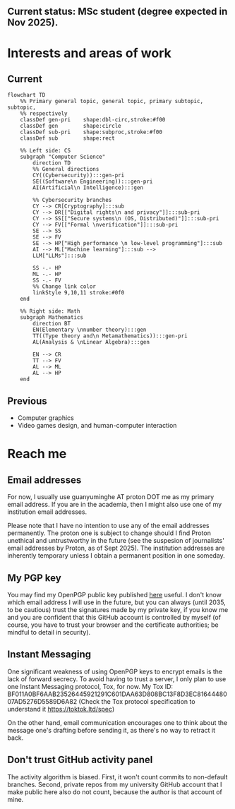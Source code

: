 ## Current status: MSc student (degree expected in Nov 2025).

# Interests and areas of work
## Current
```mermaid
flowchart TD
	%% Primary general topic, general topic, primary subtopic, subtopic,
	%% respectively
	classDef gen-pri	shape:dbl-circ,stroke:#f00
	classDef gen		shape:circle
	classDef sub-pri	shape:subproc,stroke:#f00
	classDef sub		shape:rect

	%% Left side: CS
	subgraph "Computer Science"
		direction TD
		%% General directions
		CY((Cybersecurity)):::gen-pri
		SE((Software\n Engineering)):::gen-pri
		AI(Artificial\n Intelligence):::gen

		%% Cybersecurity branches
		CY --> CR[Cryptography]:::sub
		CY --> DR[["Digital rights\n and privacy"]]:::sub-pri
		CY --> SS[["Secure systems\n (OS, Distributed)"]]:::sub-pri
		CY --> FV[["Formal \nverification"]]:::sub-pri
		SE --> SS
		SE --> FV
		SE --> HP["High performance \n low-level programming"]:::sub
		AI --> ML["Machine learning"]:::sub -->
		LLM["LLMs"]:::sub

		SS -.- HP
		ML -.- HP
		SS -.- FV
		%% Change link color
		linkStyle 9,10,11 stroke:#0f0 
	end

	%% Right side: Math
	subgraph Mathematics
		direction BT
		EN(Elementary \nnumber theory):::gen
		TT((Type theory and\n Metamathematics)):::gen-pri
		AL(Analysis & \nLinear Algebra):::gen

		EN --> CR
		TT --> FV
		AL --> ML
		AL --> HP
	end
```

## Previous
- Computer graphics
- Video games design, and human-computer interaction

# Reach me
## Email addresses
For now, I usually use guanyuminghe AT proton DOT me as my primary email
address. If you are in the academia, then I might also use one of my
institution email addresses.

Please note that I have no intention to use any of the email addresses
permanently. The proton one is subject to change should I find Proton unethical
and untrustworthy in the future (see the suspesion of journalists' email
addresses by Proton, as of Sept 2025). The institution addresses are
inherently temporary unless I obtain a permanent position in one someday.

## My PGP key
You may find my OpenPGP public key published
[here](https://github.com/guanyuming-he/Openpgp-key) useful.  I don't know
which email address I will use in the future, but you can always (until 2035,
to be cautious) trust the signatures made by my private key, if you know me and
you are confident that this GitHub account is controlled by myself (of course,
you have to trust your browser and the certificate authorities; be mindful to
detail in security).

## Instant Messaging
One significant weakness of using OpenPGP keys to encrypt emails is the lack of
forward secrecy. To avoid having to trust a server, I only plan to use one
Instant Messaging protocol, Tox, for now. My Tox ID:
BF011A0BF6AAB23526445921291C601DAA63D808BC13F8D3EC8164448007AD5276D5589D6A82
(Check the Tox protocol specification to understand it https://toktok.ltd/spec)

On the other hand, email communication encourages one to think about the
message one's drafting before sending it, as there's no way to retract it back. 


## Don't trust GitHub activity panel
The activity algorithm is biased. First, it won't count commits to non-default branches. 
Second, private repos from my university GitHub account that I make public here also do not count, 
because the author is that account of mine.
